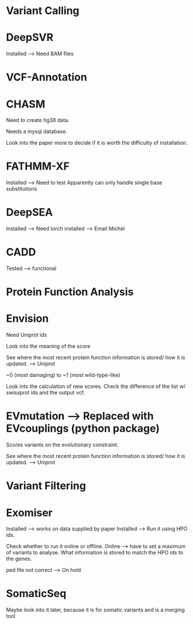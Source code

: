 Variant Calling
==
DeepSVR
====

Installed --> Need BAM files

VCF-Annotation
==
CHASM
====

Need to create hg38 data.

Needs a mysql database.

Look into the paper more to decide if it is worth the difficulty of installation.

FATHMM-XF
====
Installed --> Need to test
Apparently can only handle single base substitutions

DeepSEA
====
Installed --> Need torch installed --> Email Michel

CADD
====

Tested --> functional

Protein Function Analysis
==

Envision
====

Need Uniprot ids

Look into the meaning of the score

See where the most recent protein function information is stored/ how it is updated. --> Uniprot

~0 (most damaging) to ~1 (most wild-type-like)

Look into the calculation of new scores.
Check the difference of the list w/ swissprot ids and the output vcf.



EVmutation --> Replaced with EVcouplings (python package)
====

Scores variants on the evolutionary constraint.

See where the most recent protein function information is stored/ how it is updated. --> Uniprot

Variant Filtering
==

Exomiser
====

Installed --> works on data supplied by paper
Installed --> Run it using HPO ids.

Check whether to run it online or offline.
Online --> have to set a maximum of variants to analyse.
What information is stored to match the HPO ids to the genes.

ped file not correct --> On hold


SomaticSeq
====

Maybe look into it later, because it is for somatic variants and is a merging tool
